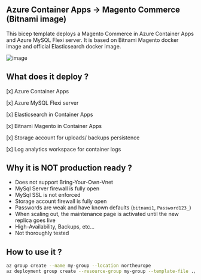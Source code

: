## Azure Container Apps -> Magento Commerce (Bitnami image)
  This bicep template deploys a Magento Commerce in Azure Container Apps and Azure MySQL Flexi server. It is based on Bitnami Magento docker image and official Elasticsearch docker image.
  
![image](https://user-images.githubusercontent.com/11852796/184132916-1aae7d6b-c924-4e85-ac97-3cccbacc516f.png)

## What does it deploy ?

[x] Azure Container Apps

[x] Azure MySQL Flexi server

[x] Elasticsearch in Container Apps

[x] Bitnami Magento in Container Apps

[x] Storage account for uploads/ backups persistence

[x] Log analytics workspace for container logs

## Why it is NOT production ready ?

- Does not support Bring-Your-Own-Vnet
- MySql Server firewall is fully open
- MySql SSL is not enforced
- Storage account firewall is fully open
- Passwords are weak and have known defaults (`bitnami1`, `Password123_`)
- When scaling out, the maintenance page is activated until the new replica goes live
- High-Availability, Backups, etc...
- Not thoroughly tested

## How to use it ?

```bash
az group create --name my-group --location northeurope
az deployment group create --resource-group my-group --template-file ./magento.bitnami.bicep
```
